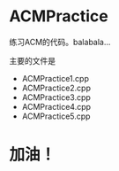 # ACMPractice
练习ACM的代码。balabala...

主要的文件是
* ACMPractice1.cpp
* ACMPractice2.cpp
* ACMPractice3.cpp
* ACMPractice4.cpp
* ACMPractice5.cpp

# 加油！
